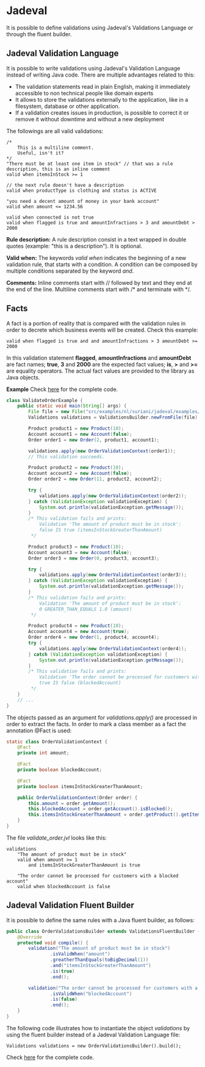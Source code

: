 # Jadeval
It is possible to define validations using Jadeval's Validations Language or through the fluent builder.

## Jadeval Validation Language

It is possible to write validations using Jadeval's Validation Language instead of writing Java code.
There are multiple advantages related to this:
- The validation statements read in plain English, making it immediately accessible to non technical people like domain experts
- It allows to store the validations externally to the application, like in a filesystem, database or other application.
- If a validation creates issues in production, is possible to correct it or remove it without downtime and without a new deployment

The followings are all valid validations:
~~~~
/*
    This is a multiline comment.
    Useful, isn't it?
*/
"There must be at least one item in stock" // that was a rule description, this is an inline comment
valid when itemsInStock >= 1

// the next rule doesn't have a description
valid when productType is clothing and status is ACTIVE

"you need a decent amount of money in your bank account"
valid when amount <= 1234.56

valid when connected is not true
valid when flagged is true and amountInfractions > 3 and amountDebt > 2000
~~~~

**Rule description:**
A rule description consist in a text wrapped in double quotes (example: "this is a description"). It is optional.

**Valid when:**
The keywords *valid when* indicates the beginning of a new validation rule, that starts with a condition. A condition can be composed
by multiple conditions separated by the keyword *and*.

**Comments:**
Inline comments start with // followed by text and they end at the end of the line.
Multiline comments start with /* and terminate with */.

## Facts
A fact is a portion of reality that is compared with the validation rules in order to decrete
which business events will be created. Check this example:
~~~~
valid when flagged is true and and amountInfractions > 3 amountDebt >= 2000
~~~~
In this validation statement **flagged**, **amountInfractions** and **amountDebt** are fact names; **true**, **3** and **2000** are the expected fact values;
 **is**, **>** and **>=** are equality operators.
The actual fact values are provided to the library as Java objects.

**Example**
Check [here](src/examples/nl/suriani/jadeval/examples/validation/jvl/) for the complete code.

````java
class ValidateOrderExample {
	public static void main(String[] args) {
		File file = new File("src/examples/nl/suriani/jadeval/examples/validation/jvl/validate_order.jvl");
		Validations validations = ValidationsBuilder.newFromFile(file).build();

		Product product1 = new Product(10);
		Account account1 = new Account(false);
		Order order1 = new Order(2, product1, account1);

		validations.apply(new OrderValidationContext(order1));
		// This validation succeeds.

		Product product2 = new Product(10);
		Account account2 = new Account(false);
		Order order2 = new Order(11, product2, account2);

		try {
			validations.apply(new OrderValidationContext(order2));
		} catch (ValidationException validationException) {
			System.out.println(validationException.getMessage());
		}
		/* This validation fails and prints:
			Validation 'The amount of product must be in stock':
			false IS true (itemsInStockGreaterThanAmount)
		 */

		Product product3 = new Product(10);
		Account account3 = new Account(false);
		Order order3 = new Order(0, product3, account3);

		try {
			validations.apply(new OrderValidationContext(order3));
		} catch (ValidationException validationException) {
			System.out.println(validationException.getMessage());
		}
		/* This validation fails and prints:
			Validation 'The amount of product must be in stock':
			0 GREATER_THAN_EQUALS 1.0 (amount)
		 */

		Product product4 = new Product(10);
		Account account4 = new Account(true);
		Order order4 = new Order(1, product4, account4);
		try {
			validations.apply(new OrderValidationContext(order4));
		} catch (ValidationException validationException) {
			System.out.println(validationException.getMessage());
		}
		/* This validation fails and prints:
			Validation 'The order cannot be processed for customers with a blocked account':
			true IS false (blockedAccount)
		 */
	}
    // ...
}
````
The objects passed as an argument for _validations.apply()_ are processed in order to extract the facts.
In order to mark a class member as a fact the annotation @Fact is used:
````java
static class OrderValidationContext {
    @Fact
    private int amount;

    @Fact
    private boolean blockedAccount;

    @Fact
    private boolean itemsInStockGreaterThanAmount;

    public OrderValidationContext(Order order) {
        this.amount = order.getAmount();
        this.blockedAccount = order.getAccount().isBlocked();
        this.itemsInStockGreaterThanAmount = order.getProduct().getItemsInStock() >= order.getAmount();
    }
}
````
The file _validate_order.jvl_ looks like this:
````
validations
    "The amount of product must be in stock"
    valid when amount >= 1
        and itemsInStockGreaterThanAmount is true

    "The order cannot be processed for customers with a blocked account"
    valid when blockedAccount is false
````

## Jadeval Validation Fluent Builder
It is possible to define the same rules with a Java fluent builder, as follows:
````java
public class OrderValidationsBuilder extends ValidationsFluentBuilder {
	@Override
	protected void compile() {
		validation("The amount of product must be in stock")
				.isValidWhen("amount")
				.greatherThanEquals(toBigDecimal(1))
				.and("itemsInStockGreaterThanAmount")
				.is(true)
				.end();

		validation("The order cannot be processed for customers with a blocked account")
				.isValidWhen("blockedAccount")
				.is(false)
				.end();
	}
}
````
The following code illustrates how to instantiate the object _validations_ by using the fluent builder instead of a Jadeval Validation Language file:
````
Validations validations = new OrderValidationsBuilder().build();
````
Check [here](src/examples/nl/suriani/jadeval/examples/validation/fluentapi) for the complete code.
